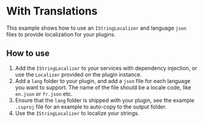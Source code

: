 ﻿# With Translations
This example shows how to use an `IStringLocalizer` and language `json` files to provide localization for your plugins.

## How to use
1. Add the `IStringLocalizer` to your services with dependency injection, or use the `Localizer` provided on the plugin instance.
2. Add a `lang` folder to your plugin, and add a `json` file for each language you want to support. The name of the file should be a locale code, like `en.json` or `fr.json` etc.
3. Ensure that the `lang` folder is shipped with your plugin, see the example `.csproj` file for an example to auto-copy to the output folder.
4. Use the `IStringLocalizer` to localize your strings.
